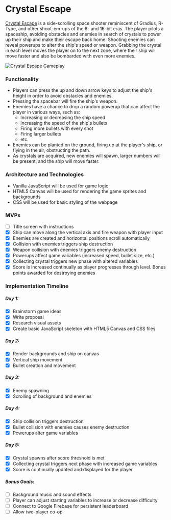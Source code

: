 # Crystal Escape

[Crystal Escape](https://bamorgan13.github.io/CrystalEscape/ "Crystal Escape Live Site") is a side-scrolling space shooter reminiscent of Gradius, R-Type, and other shoot-em-ups of the 8- and 16-bit eras.
The player pilots a spaceship, avoiding obstacles and enemies in search of crystals to power up their ship and make their escape back home.
Shooting enemies can reveal powerups to alter the ship's speed or weapon.
Grabbing the crystal in each level moves the player on to the next zone, where their ship will move faster and also be bombarded with even more enemies.

![Crystal Escape Gameplay](https://github.com/bamorgan13/CrystalEscape/raw/master/documentation/CrystalEscap_screen-grab.png "Crystal Escape Gameplay")

### Functionality
* Players can press the up and down arrow keys to adjust the ship's height in order to avoid obstacles and enemies.
* Pressing the spacebar will fire the ship's weapon.
* Enemies have a chance to drop a random powerup that can affect the player in various ways, such as:
    * Increasing or decreasing the ship speed
    * Increasing the speed of the ship's bullets
    * Firing more bullets with every shot
    * Firing larger bullets
    * etc.
* Enemies can be planted on the ground, firing up at the player's ship, or flying in the air, obstructing the path.
* As crystals are acquired, new enemies will spawn, larger numbers will be present, and the ship will move faster.

### Architecture and Technologies
* Vanilla JavaScript will be used for game logic
* HTML5 Canvas will be used for rendering the game sprites and backgrounds
* CSS will be used for basic styling of the webpage

### MVPs
- [ ] Title screen with instructions
- [x] Ship can move along the vertical axis and fire weapon with player input
- [x] Enemies are created and horizontal positions scroll automatically
- [x] Collision with enemies triggers ship destruction
- [x] Weapon collision with enemies triggers enemy destruction
- [x] Powerups affect game variables (increased speed, bullet size, etc.)
- [x] Collecting crystal triggers new phase with altered variables
- [x] Score is increased continually as player progresses through level. Bonus points awarded for destroying enemies

### Implementation Timeline

##### Day 1:
- [x] Brainstorm game ideas
- [x] Write proposal
- [x] Research visual assets
- [x] Create basic JavaScript skeleton with HTML5 Canvas and CSS files

##### Day 2:
- [x] Render backgrounds and ship on canvas
- [x] Vertical ship movement 
- [x] Bullet creation and movement

##### Day 3:
- [x] Enemy spawning
- [x] Scrolling of background and enemies

##### Day 4:
- [x] Ship collision triggers destruction
- [x] Bullet collision with enemies causes enemy destruction
- [x] Powerups alter game variables

##### Day 5:
- [x] Crystal spawns after score threshold is met
- [x] Collecting crystal triggers next phase with increased game variables
- [x] Score is continually updated and displayed for the player

##### Bonus Goals:
- [ ] Background music and sound effects
- [ ] Player can adjust starting variables to increase or decrease difficulty
- [ ] Connect to Google Firebase for persistent leaderboard
- [ ] Allow two-player co-op
